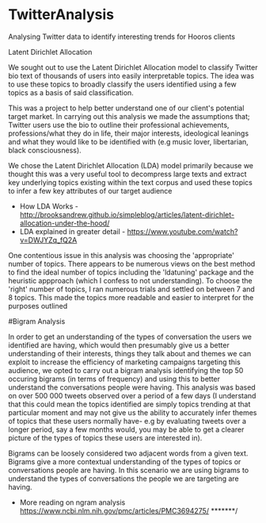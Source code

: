 # TwitterAnalysis
Analysing Twitter data to identify interesting trends for Hooros clients


Latent Dirichlet Allocation

We sought out to use the Latent Dirichlet Allocation model to classify Twitter bio text of thousands of users into easily interpretable topics. The idea was to use these topics to broadly classify the users identified using a few topics as a basis of said classification.

This was a project to help better understand one of our client's potential target market. In carrying out this analysis we made the assumptions that; Twitter users use the bio to outline their professional achievements, professions/what they do in life, their major interests, ideological leanings and what they would like to be identified with (e.g music lover, libertarian, black consciousness).

We chose the Latent Dirichlet Allocation (LDA) model primarily because we thought this was a very useful tool to decompress large texts and extract key underlying topics existing within the text corpus and used these topics to infer a few key attributes of our target audience

- How LDA Works - http://brooksandrew.github.io/simpleblog/articles/latent-dirichlet-allocation-under-the-hood/ 
- LDA explained in greater detail - https://www.youtube.com/watch?v=DWJYZq_fQ2A

One contentious issue in this analysis was choosing the 'appropriate' number of topics. There appears to be numerous views on the best method to find the ideal number of topics including the 'ldatuning' package and the heuristic appproach (which I confess to not understanding). To choose the 'right' number of topics, I ran numerous trials and settled on between 7 and 8 topics. This made the topics more readable and easier to interpret for the purposes outlined



#Bigram Analysis

In order to get an understanding of the types of conversation the users we identified are having, which would then presumably give us a better understanding of their interests, things they talk about and themes we can exploit to increase the efficiency of marketing campaigns targeting this audience, we opted to carry out a bigram analysis identifying the top 50 occuring bigrams (in terms of frequency) and using this to better understand the conversations people were having. This analysis was based on over 500 000 tweets observed over a period of a few days (I understand that this could mean the topics identified are simply topics trending at that particular moment and may not give us the ability to accurately infer themes of topics that these users normally have- e.g by evaluating tweets over a longer period, say a few months would, you may be able to get a clearer picture of the types of topics these users are interested in).

Bigrams can be loosely considered two adjacent words from a given text.  Bigrams give a more contextual understanding of the types of topics or conversations people are having. In this scenario we are using bigrams to understand the types of conversations the people we are targeting are having.

- More reading on ngram analysis https://www.ncbi.nlm.nih.gov/pmc/articles/PMC3694275/ 
*******/
